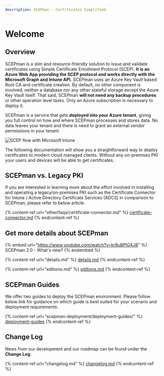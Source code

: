 ```yaml
---
description: SCEPman - Certificates Simplified
---
```


# Welcome

## Overview

SCEPman is a slim and resource-friendly solution to issue and validate certificates using Simple Certificate Enrollment Protocol (SCEP). **It is an Azure Web App providing the SCEP protocol and works directly with the Microsoft Graph and Intune API.** SCEPman uses an Azure Key Vault based Root CA and certificate creation. By default, no other component is involved, neither a database nor any other stateful storage except the Azure Key Vault itself. That said, SCEPman **will not need any backup procedures** or other operation level tasks. Only an Azure subscription is necessary to deploy it.

SCEPman is a service that gets **deployed into your Azure tenant**, giving you full control on how and where SCEPman processes and stores data. No data leaves your tenant and there is need to grant an external vendor permissions in your tenant.

![SCEP flow with Microsoft Intune](.gitbook/assets/scepman-flowchart.webp)

The following documentation will show you a straightforward way to deploy certificates to modern cloud managed clients. Without any on-premises PKI your users and devices will be able to get certificates.

## SCEPman vs. Legacy PKI

If you are interested in learning more about the effort involved in installing and operating a legacy/on-premises PKI such as the Certificate Connector for Intune / Active Directory Certificate Services (ADCS) in comparison to SCEPman, please refer to below article.

{% content-ref url="other/faqs/certificate-connector.md" %}
[certificate-connector.md](other/faqs/certificate-connector.md)
{% endcontent-ref %}

## Get more details about SCEPman

{% embed url="https://www.youtube.com/watch?v=kr8uBPlG4J8" %}
SCEPman 2.0 - What's new?
{% endembed %}

{% content-ref url="details.md" %}
[details.md](details.md)
{% endcontent-ref %}

{% content-ref url="editions.md" %}
[editions.md](editions.md)
{% endcontent-ref %}

## SCEPman Guides

We offer two guides to deploy the SCEPman environment. Please follow below link for guidance on which guide is best suited for your scenario and deployment requirements:

{% content-ref url="scepman-deployment/deployment-guides/" %}
[deployment-guides](scepman-deployment/deployment-guides/)
{% endcontent-ref %}

## Change Log

News from our development and our roadmap can be found under the **Change Log**.

{% content-ref url="changelog.md" %}
[changelog.md](changelog.md)
{% endcontent-ref %}
